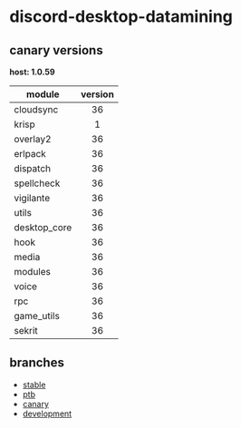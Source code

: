 # discord-desktop-datamining

## canary versions

**host: 1.0.59**

| module | version |
| ------ | :-----: |
| cloudsync | 36 |
| krisp | 1 |
| overlay2 | 36 |
| erlpack | 36 |
| dispatch | 36 |
| spellcheck | 36 |
| vigilante | 36 |
| utils | 36 |
| desktop_core | 36 |
| hook | 36 |
| media | 36 |
| modules | 36 |
| voice | 36 |
| rpc | 36 |
| game_utils | 36 |
| sekrit | 36 |

## branches

- [stable](https://github.com/OpenAsar/discord-desktop-datamining/tree/stable)
- [ptb](https://github.com/OpenAsar/discord-desktop-datamining/tree/ptb)
- [canary](https://github.com/OpenAsar/discord-desktop-datamining/tree/canary)
- [development](https://github.com/OpenAsar/discord-desktop-datamining/tree/development)